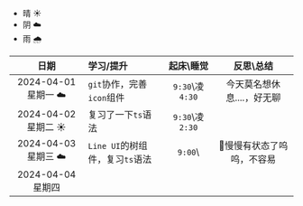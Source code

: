 - 晴 ☀️
- 阴 ☁️
- 雨 🌧️

|        日期         | 学习/提升                       |    起床\睡觉    |         反思\总结          |
| :-----------------: | :------------------------------ | :-------------: | :------------------------: |
| 2024-04-01 星期一 ☁️ | `git`协作，完善`icon`组件       | `9:30`\凌`4:30` | 今天莫名想休息....，好无聊 |
| 2024-04-02 星期二 ☀️ | 复习了一下`ts`语法              | `9:30`\凌`2:30` |                            |
| 2024-04-03 星期三 ☁️ | `Line UI`的树组件，复习`ts`语法 |     `9:00`\     | 🎈慢慢有状态了呜呜，不容易  |
|  2024-04-04 星期四  |                                 |                 |                            |